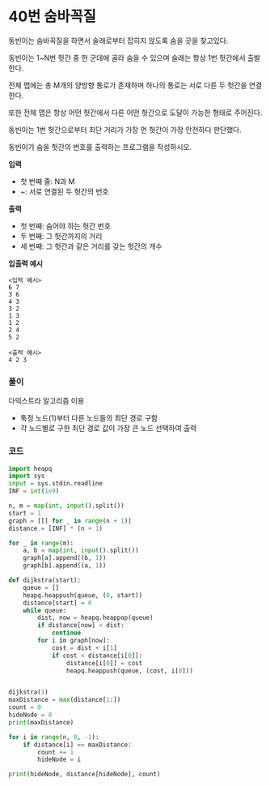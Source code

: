 # 40번 숨바꼭질

동빈이는 숨바꼭질을 하면서 술래로부터 잡히지 않도록 숨을 곳을 찾고있다.

동빈이는 1~N번 헛간 중 한 군데에 골라 숨을 수 있으며 술래는 항상 1번 헛간에서 출발한다.

전체 맵에는 총 M개의 양방향 통로가 존재하며 하나의 통로는 서로 다른 두 헛간을 연결한다.

또한 전체 맵은 항상 어떤 헛간에서 다른 어떤 헛간으로 도달이 가능한 형태로 주어진다.

동빈이는 1번 헛간으로부터 최단 거리가 가장 먼 헛간이 가장 안전하다 판단했다.

동빈이가 숨을 헛간의 번호를 출력하는 프로그램을 작성하시오.

**입력**

- 첫 번째 줄: N과 M
- ~: 서로 연결된 두 헛간의 번호

**출력**

- 첫 번째: 숨어야 하는 헛간 번호
- 두 번째: 그 헛간까지의 거리
- 세 번째: 그 헛간과 같은 거리를 갖는 헛간의 개수

**입출력 예시**
```
<입력 예시>
6 7
3 6
4 3
3 2
1 3
1 2
2 4
5 2

<출력 예시>
4 2 3
```

### 풀이

다익스트라 알고리즘 이용
- 툭정 노드(1)부터 다른 노드들의 최단 경로 구함
- 각 노드별로 구한 최단 경로 값이 가장 큰 노드 선택하여 출력

### 코드

```python
import heapq
import sys
input = sys.stdin.readline
INF = int(1e9) 

n, m = map(int, input().split())
start = 1
graph = [[] for _ in range(n + 1)]
distance = [INF] * (n + 1)

for _ in range(m):
    a, b = map(int, input().split())
    graph[a].append((b, 1))
    graph[b].append((a, 1))

def dijkstra(start):
    queue = []
    heapq.heappush(queue, (0, start))
    distance[start] = 0
    while queue: 
        dist, now = heapq.heappop(queue)
        if distance[now] < dist:
            continue
        for i in graph[now]:
            cost = dist + i[1]
            if cost < distance[i[0]]:
                distance[i[0]] = cost
                heapq.heappush(queue, (cost, i[0]))


dijkstra(1)
maxDistance = max(distance[1:])
count = 0
hideNode = 0
print(maxDistance)

for i in range(n, 0, -1):
    if distance[i] == maxDistance:
        count += 1
        hideNode = i

print(hideNode, distance[hideNode], count)
```